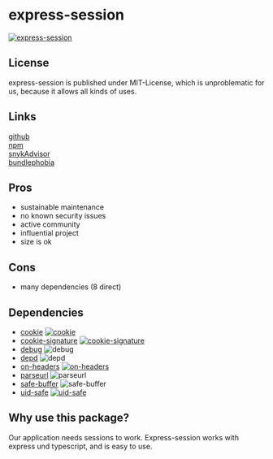 # express-session
[![express-session](https://snyk.io/advisor/npm-package/express-session/badge.svg)](https://snyk.io/advisor/npm-package/express-session)

## License
express-session is published under MIT-License, which is unproblematic for us, because it allows all kinds of uses.

## Links
[github](https://github.com/expressjs/session)<br>
[npm](https://www.npmjs.com/package/express-session)<br>
[snykAdvisor](https://snyk.io/advisor/npm-package/express-session)<br>
[bundlephobia](https://bundlephobia.com/package/express-session@1.17.3)

## Pros
* sustainable maintenance
* no known security issues
* active community
* influential project
* size is ok

## Cons
* many dependencies (8 direct)

## Dependencies
* [cookie](https://snyk.io/advisor/npm-package/cookie) [![cookie](https://snyk.io/advisor/npm-package/cookie/badge.svg)](https://snyk.io/advisor/npm-package/cookie)
* [cookie-signature](https://snyk.io/advisor/npm-package/cookie-signature) [![cookie-signature](https://snyk.io/advisor/npm-package/cookie-signature/badge.svg)](https://snyk.io/advisor/npm-package/cookie-signature)
* [debug](https://snyk.io/advisor/npm-package/debug) ![debug](https://snyk.io/advisor/npm-package/debug/badge.svg)
* [depd](https://snyk.io/advisor/npm-package/depd) ![depd](https://snyk.io/advisor/npm-package/depd/badge.svg)
* [on-headers](https://snyk.io/advisor/npm-package/on-headers) [![on-headers](https://snyk.io/advisor/npm-package/on-headers/badge.svg)](https://snyk.io/advisor/npm-package/on-headers)
* [parseurl](https://snyk.io/advisor/npm-package/parseurl) ![parseurl](https://snyk.io/advisor/npm-package/parseurl/badge.svg)
* [safe-buffer](https://snyk.io/advisor/npm-package/safe-buffer) ![safe-buffer](https://snyk.io/advisor/npm-package/safe-buffer/badge.svg)
* [uid-safe](https://snyk.io/advisor/npm-package/uid-safe) [![uid-safe](https://snyk.io/advisor/npm-package/uid-safe/badge.svg)](https://snyk.io/advisor/npm-package/uid-safe)

## Why use this package?
Our application needs sessions to work. Express-session works with express und typescript, and is easy to use.